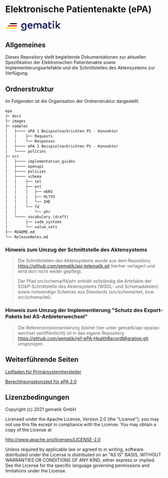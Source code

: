 # Elektronische Patientenakte (ePA)

<img src="images/gematik_logo.jpg" alt="gematik_logo" width="35%"/>

## Allgemeines

Dieses Repository stellt begleitende Dokumentationen zur aktuellen Spezifikation der Elektronischen Patientenakte sowie Implementierungsartefakte und die Schnittstellen des Aktensystems zur Verfügung.


## Ordnerstruktur

Im Folgenden ist die Organisation der Ordnerstruktur dargestellt.

    epa
    ├─ docs
    ├─ images
    ├─ samples
    │   ├──── ePA 1 Beispielnachrichten PS - Konnektor   
    │   │    ├── Requests
    │   │    └── Responses
    │   ├──── ePA 2 Beispielnachrichten PS - Konnektor   
    │   └──── policies
    ├─ src
    │   ├──── implementation_guides
    │   ├──── openapi
    │   ├──── policies    
    │   ├──── schema
    │   │    ├── tel
    │   │    ├── ext
    │   │    │   ├── ebRS
    │   │    │   ├── HL7V3
    │   │    │   └── IHE
    │   │    └── fd
    │   │        └── phr
    │   └──── vocabulary (draft)
    │        ├── code_systems
    │        └── value_sets 
    ├── README.md
    └── ReleaseNotes.md

### Hinweis zum Umzug der Schnittstelle des Aktensystems
   > Die Schnittstellen des Aktensystems wurde aus dem Repository https://github.com/gematik/api-telematik.git hierher verlagert und wird dort nicht weiter gepflegt.

   > Der Pfad src/schema/fd/phr enthält vollständig die Artefakte der SOAP-Schnittstelle des Aktensystems (WSDL- und Schemadateien) sowie notwendige Schemas aus Standards (src/schema/ext, bzw. src/schema/tel).

### Hinweis zum Umzug der Implementierung "Schutz des Export-Pakets bei AS-Anbieterwechsel"
   > Die Referenzimplementierung (bisher hier unter gematik/api-epa/as-wechsel veröffentlicht) ist in das eigene Repository https://github.com/gematik/ref-ePA-HealthRecordMigration.git umgezogen.


## Weiterführende Seiten

[Leitfaden für Primärsystemhersteller](docs/epa-1-implementierungshinweise-ps.adoc)

[Berechtigungskonzept für ePA 2.0](docs/berechtigungskonzept.adoc)

## Lizenzbedingungen

Copyright (c) 2021 gematik GmbH

Licensed under the Apache License, Version 2.0 (the "License");
you may not use this file except in compliance with the License.
You may obtain a copy of the License at

http://www.apache.org/licenses/LICENSE-2.0

Unless required by applicable law or agreed to in writing, software
distributed under the License is distributed on an "AS IS" BASIS,
WITHOUT WARRANTIES OR CONDITIONS OF ANY KIND, either express or implied.
See the License for the specific language governing permissions and
limitations under the License. 
